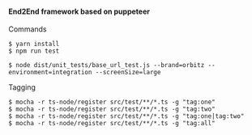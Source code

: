 #### End2End framework based on puppeteer

Commands

    $ yarn install
    $ npm run test

    $ node dist/unit_tests/base_url_test.js --brand=orbitz --environment=integration --screenSize=large


Tagging

    $ mocha -r ts-node/register src/test/**/*.ts -g "tag:one"
    $ mocha -r ts-node/register src/test/**/*.ts -g "tag:two"  
    $ mocha -r ts-node/register src/test/**/*.ts -g "tag:one|tag:two"
    $ mocha -r ts-node/register src/test/**/*.ts -g "tag:all" 